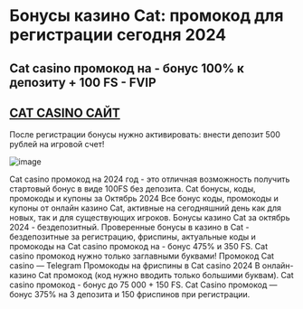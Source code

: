 # Бонусы казино Cat: промокод для регистрации сегодня 2024

## Cat casino промокод на - бонус 100% к депозиту + 100 FS - FVIP

## [CAT CASINO САЙТ](https://linksc.ru/cat_fvip)

После регистрации бонусы нужно активировать: внести депозит 500 рублей на игровой счет!

![image](https://github.com/user-attachments/assets/735658c1-1396-4ab9-aa41-31409ffa4993)


Cat casino промокод на 2024 год - это отличная возможность получить стартовый бонус в виде 100FS без депозита. Cat бонусы, коды, промокоды и купоны за Октябрь 2024 Все бонус коды, промокоды и купоны от онлайн казино Cat, активные на сегодняшний день как для новых, так и для существующих игроков. Бонусы казино Cat за октябрь 2024 - бездепозитный. Проверенные бонусы в казино в Cat - бездепозитные за регистрацию, фриспины, актуальные коды и промокоды на Cat casino промокод на - бонус 475% и 350 FS. Cat casino промокод нужно только заглавными буквами! Промокод Cat casino — Telegram Промокоды на фриспины в Cat casino 2024 В онлайн-казино Cat промокод (код нужно вводить только большими буквам). Cat casino промокод - бонус до 75 000 + 150 FS. Cat Casino промокод — бонус 375% на 3 депозита и 150 фриспинов при регистрации.
